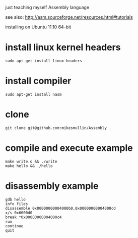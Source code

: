 just teaching myself Assembly language

see also: http://asm.sourceforge.net/resources.html#tutorials

installing on Ubuntu 11.10 64-bit

# install linux kernel headers

    sudo apt-get install linux-headers

# install compiler

    sudo apt-get install nasm

# clone

    git clone git@github.com:mikesmullin/Assembly .

# compile and execute example

    make write.o && ./write
    make hello && ./hello

# disassembly example

    gdb hello
    info files
    disassemble 0x00000000004000b0,0x00000000004000cd
    x/s 0x6000d0
    break *0x00000000004000c4
    run
    continue
    quit
